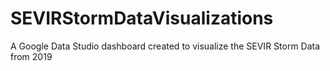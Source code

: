 # SEVIRStormDataVisualizations
A Google Data Studio dashboard created to visualize the SEVIR Storm Data from 2019

